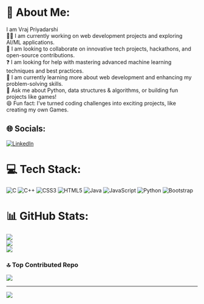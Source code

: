 # 💫 About Me:
   I am Vraj Priyadarshi </br>
👨‍💻 I am currently working on web development projects and exploring AI/ML applications.<br>🤝 I am looking to collaborate on innovative tech projects, hackathons, and open-source contributions.<br>❓ I am looking for help with mastering advanced machine learning techniques and best practices.<br>📖 I am currently learning more about web development and enhancing my problem-solving skills.<br>💬 Ask me about Python, data structures & algorithms, or building fun projects like games!<br>😄 Fun fact: I’ve turned coding challenges into exciting projects, like creating my own Games.


## 🌐 Socials:
[![LinkedIn](https://img.shields.io/badge/LinkedIn-%230077B5.svg?logo=linkedin&logoColor=white)](https://linkedin.com/in/vraj-priyadarshi) 

# 💻 Tech Stack:
![C](https://img.shields.io/badge/c-%2300599C.svg?style=for-the-badge&logo=c&logoColor=white) ![C++](https://img.shields.io/badge/c++-%2300599C.svg?style=for-the-badge&logo=c%2B%2B&logoColor=white) ![CSS3](https://img.shields.io/badge/css3-%231572B6.svg?style=for-the-badge&logo=css3&logoColor=white) ![HTML5](https://img.shields.io/badge/html5-%23E34F26.svg?style=for-the-badge&logo=html5&logoColor=white) ![Java](https://img.shields.io/badge/java-%23ED8B00.svg?style=for-the-badge&logo=openjdk&logoColor=white) ![JavaScript](https://img.shields.io/badge/javascript-%23323330.svg?style=for-the-badge&logo=javascript&logoColor=%23F7DF1E) ![Python](https://img.shields.io/badge/python-3670A0?style=for-the-badge&logo=python&logoColor=ffdd54) ![Bootstrap](https://img.shields.io/badge/bootstrap-%238511FA.svg?style=for-the-badge&logo=bootstrap&logoColor=white)
# 📊 GitHub Stats:
![](https://github-readme-stats.vercel.app/api?username=Vraj-Priyadarshi&theme=dark&hide_border=false&include_all_commits=false&count_private=false)<br/>
![](https://github-readme-streak-stats.herokuapp.com/?user=Vraj-Priyadarshi&theme=dark&hide_border=false)<br/>
![](https://github-readme-stats.vercel.app/api/top-langs/?username=Vraj-Priyadarshi&theme=dark&hide_border=false&include_all_commits=false&count_private=false&layout=compact)

### 🔝 Top Contributed Repo
![](https://github-contributor-stats.vercel.app/api?username=Vraj-Priyadarshi&limit=5&theme=dark&combine_all_yearly_contributions=true)

---
[![](https://visitcount.itsvg.in/api?id=Vraj-Priyadarshi&icon=0&color=0)](https://visitcount.itsvg.in)

